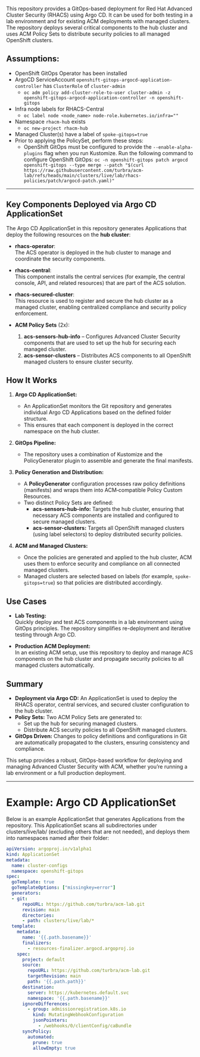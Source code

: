 This repository provides a GitOps-based deployment for Red Hat Advanced Cluster Security (RHACS) using Argo CD. It can be used for both testing in a lab environment and for existing ACM deployments with managed clusters. The repository deploys several critical components to the hub cluster and uses ACM Policy Sets to distribute security policies to all managed OpenShift clusters.

## Assumptions:
- OpenShift GitOps Operator has been installed
- ArgoCD ServiceAccount `openshift-gitops-argocd-application-controller` has `ClusterRole` of `cluster-admin`
  - `oc adm policy add-cluster-role-to-user cluster-admin -z openshift-gitops-argocd-application-controller -n openshift-gitops`
- Infra node labels for RHACS-Central
  - `oc label node <node_name> node-role.kubernetes.io/infra=""`
- Namespace `rhacm-hub` exists
  - `oc new-project rhacm-hub`
- Managed Cluster(s) have a label of `spoke-gitops=true`
- Prior to applying the PolicySet, perform these steps:
  - OpenShift GitOps must be configured to provide the `--enable-alpha-plugins` flag when you run Kustomize. Run the following command to configure OpenShift GitOps:
 `oc -n openshift-gitops patch argocd openshift-gitops --type merge --patch "$(curl https://raw.githubusercontent.com/turbra/acm-lab/refs/heads/main/clusters/live/lab/rhacs-policies/patch/argocd-patch.yaml)"
`

---

## Key Components Deployed via Argo CD ApplicationSet

The Argo CD ApplicationSet in this repository generates Applications that deploy the following resources on the **hub cluster**:

- **rhacs-operator**:  
  The ACS operator is deployed in the hub cluster to manage and coordinate the security components.

- **rhacs-central**:  
  This component installs the central services (for example, the central console, API, and related resources) that are part of the ACS solution.

- **rhacs-secured-cluster**:  
  This resource is used to register and secure the hub cluster as a managed cluster, enabling centralized compliance and security policy enforcement.

- **ACM Policy Sets** (2x):  
  1. **acs-sensors-hub-info** – Configures Advanced Cluster Security components that are used to set up the hub for securing each managed cluster.  
  2. **acs-sensor-clusters** – Distributes ACS components to all OpenShift managed clusters to ensure cluster security.

## How It Works

1. **Argo CD ApplicationSet:**  
   - An ApplicationSet monitors the Git repository and generates individual Argo CD Applications based on the defined folder structure.  
   - This ensures that each component is deployed in the correct namespace on the hub cluster.

2. **GitOps Pipeline:**  
   - The repository uses a combination of Kustomize and the PolicyGenerator plugin to assemble and generate the final manifests.

3. **Policy Generation and Distribution:**  
   - A **PolicyGenerator** configuration processes raw policy definitions (manifests) and wraps them into ACM‑compatible Policy Custom Resources.  
   - Two distinct Policy Sets are defined:
     - **acs-sensors-hub-info:** Targets the hub cluster, ensuring that necessary ACS components are installed and configured to secure managed clusters.
     - **acs-sensor-clusters:** Targets all OpenShift managed clusters (using label selectors) to deploy distributed security policies.

4. **ACM and Managed Clusters:**  
   - Once the policies are generated and applied to the hub cluster, ACM uses them to enforce security and compliance on all connected managed clusters.
   - Managed clusters are selected based on labels (for example, `spoke-gitops=true`) so that policies are distributed accordingly.

## Use Cases

- **Lab Testing:**  
  Quickly deploy and test ACS components in a lab environment using GitOps principles. The repository simplifies re-deployment and iterative testing through Argo CD.

- **Production ACM Deployment:**  
  In an existing ACM setup, use this repository to deploy and manage ACS components on the hub cluster and propagate security policies to all managed clusters automatically.

## Summary

- **Deployment via Argo CD:** An ApplicationSet is used to deploy the RHACS operator, central services, and secured cluster configuration to the hub cluster.
- **Policy Sets:** Two ACM Policy Sets are generated to:
  - Set up the hub for securing managed clusters.
  - Distribute ACS security policies to all OpenShift managed clusters.
- **GitOps Driven:** Changes to policy definitions and configurations in Git are automatically propagated to the clusters, ensuring consistency and compliance.

This setup provides a robust, GitOps-based workflow for deploying and managing Advanced Cluster Security with ACM, whether you’re running a lab environment or a full production deployment.

---

# Example: Argo CD ApplicationSet

Below is an example ApplicationSet that generates Applications from the repository. This ApplicationSet scans all subdirectories under clusters/live/lab/ (excluding others that are not needed), and deploys them into namespaces named after their folder:
```yaml
apiVersion: argoproj.io/v1alpha1
kind: ApplicationSet
metadata:
  name: cluster-configs
  namespace: openshift-gitops
spec:
  goTemplate: true
  goTemplateOptions: ["missingkey=error"]
  generators:
  - git:
      repoURL: https://github.com/turbra/acm-lab.git
      revision: main
      directories:
      - path: clusters/live/lab/*
  template:
    metadata:
      name: '{{.path.basename}}'
      finalizers:
        - resources-finalizer.argocd.argoproj.io
    spec:
      project: default
      source:
        repoURL: https://github.com/turbra/acm-lab.git
        targetRevision: main
        path: '{{.path.path}}'
      destination:
        server: https://kubernetes.default.svc
        namespace: '{{.path.basename}}'
      ignoreDifferences:
        - group: admissionregistration.k8s.io
          kind: MutatingWebhookConfiguration
          jsonPointers:
            - /webhooks/0/clientConfig/caBundle
      syncPolicy:
        automated:
          prune: true
          allowEmpty: true
```
